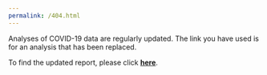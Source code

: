 ```yaml
---
permalink: /404.html
---
```


Analyses of COVID-19 data are regularly updated. The link you have used
is for an analysis that has been replaced.

To find the updated report, please click [**here**](docs/studies/index.md).
